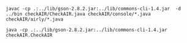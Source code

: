 ```javac -cp .:../lib/gson-2.8.2.jar:../lib/commons-cli-1.4.jar  -d ../bin checkAIR/CheckAIR.java checkAIR/console/*.java checkAIR/airly/*.java```


```java -cp .:../lib/gson-2.8.2.jar:../lib/commons-cli-1.4.jar checkAIR.CheckAIR ```
